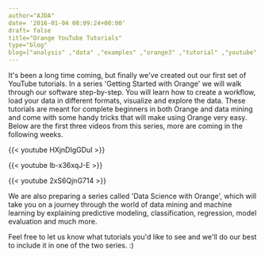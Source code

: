 ```yaml
---
author="AJDA"
date= '2016-01-04 08:09:24+00:00'
draft= false
title="Orange YouTube Tutorials"
type="blog"
blog=["analysis" ,"data" ,"examples" ,"orange3" ,"tutorial" ,"youtube" ]
---
```


It's been a long time coming, but finally we've created out our first set of YouTube tutorials. In a series 'Getting Started with Orange' we will walk through our software step-by-step. You will learn how to create a workflow, load your data in different formats, visualize and explore the data. These tutorials are meant for complete beginners in both Orange and data mining and come with some handy tricks that will make using Orange very easy. Below are the first three videos from this series, more are coming in the following weeks.




{{< youtube HXjnDIgGDuI >}}

{{< youtube lb-x36xqJ-E >}}

{{< youtube 2xS6QjnG714 >}}







We are also preparing a series called 'Data Science with Orange', which will take you on a journey through the world of data mining and machine learning by explaining predictive modeling, classification, regression, model evaluation and much more.

Feel free to let us know what tutorials you'd like to see and we'll do our best to include it in one of the two series. :)
